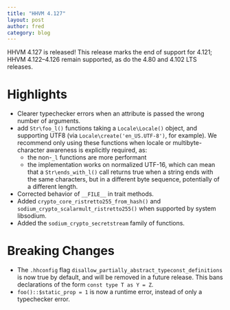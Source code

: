 ```yaml
---
title: "HHVM 4.127"
layout: post
author: fred
category: blog
---
```


HHVM 4.127 is released! This release marks the end of support for 4.121; HHVM 4.122&ndash;4.126 remain supported, as do the 4.80 and 4.102 LTS releases.

# Highlights

- Clearer typechecker errors when an attribute is passed the wrong number of
  arguments.
- add `Str\foo_l()` functions taking a `Locale\Locale()` object, and supporting
  UTF8 (via `Locale\create('en_US.UTF-8')`, for example). We recommend only
  using these functions when locale or multibyte-character awareness is
  explicitly required, as:
  - the non-`_l` functions are more performant
  - the implementation works on normalized UTF-16, which can mean that a
    `Str\ends_with_l()` call returns true when a string ends with the same
    characters, but in a different byte sequence, potentially of a different
    length.
- Corrected behavior of `__FILE__` in trait methods.
- Added `crypto_core_ristretto255_from_hash()` and `sodium_crypto_scalarmult_ristretto255()` when
  supported by system libsodium.
- Added the `sodium_crypto_secretstream` family of functions.

# Breaking Changes

- The `.hhconfig` flag `disallow_partially_abstract_typeconst_definitions` is
  now true by default, and will be removed in a future release. This bans
  declarations of the form `const type T as Y = Z`.
- `foo()::$static_prop = 1` is now a runtime error, instead of only a
  typechecker error.
